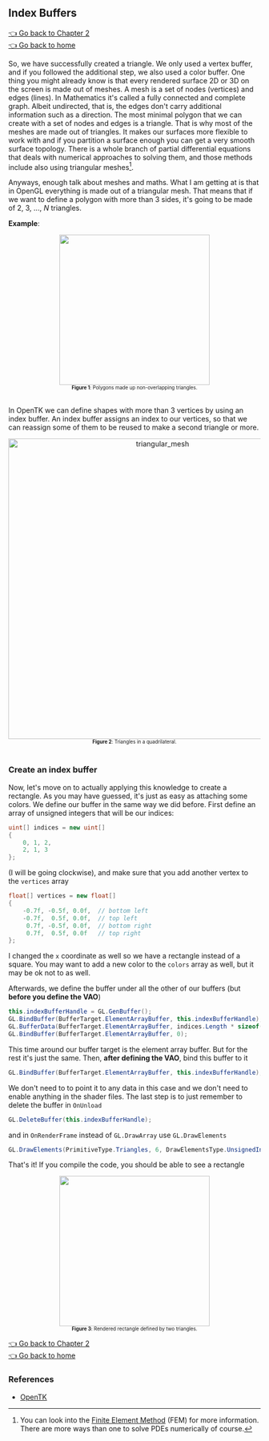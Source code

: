 ## Index Buffers

[:point_left: Go back to Chapter 2](https://github.com/williamchenjun/CS-OpenTK/blob/main/Chapter%202%20-%20Shaders%20and%20Shapes/README.md)<br>
[:point_left: Go back to home](https://github.com/williamchenjun/CS-OpenTK)

So, we have successfully created a triangle. We only used a vertex buffer, and if you followed the additional step, we also used a color buffer. One thing you might already know is that every rendered surface 2D or 3D on the screen is made out of meshes. A mesh is a set of nodes (vertices) and edges (lines). In Mathematics it's called a fully connected and complete graph. Albeit undirected, that is, the edges don't carry additional information such as a direction. The most minimal polygon that we can create with a set of nodes and edges is a triangle. That is why most of the meshes are made out of triangles. It makes our surfaces more flexible to work with and if you partition a surface enough you can get a very smooth surface topology. There is a whole branch of partial differential equations that deals with numerical approaches to solving them, and those methods include also using triangular meshes[^1].

Anyways, enough talk about meshes and maths. What I am getting at is that in OpenGL everything is made out of a triangular mesh. That means that if we want to define a polygon with more than 3 sides, it's going to be made of 2, 3, ..., $N$ triangles.

**Example**:

<div align="center">
<img src="https://user-images.githubusercontent.com/79821802/222978762-8f4c89ef-053b-45d7-aaf3-c34e6f4eb921.png" width=300/><br>
<span>
<sup><sub>
<b>Figure 1</b>: Polygons made up non-overlapping triangles.
</sub></sup>
</span>
</div><br>

In OpenTK we can define shapes with more than 3 vertices by using an index buffer. An index buffer assigns an index to our vertices, so that we can reassign some of them to be reused to make a second triangle or more.

<div align="center">
<img width="600" alt="triangular_mesh" src="https://user-images.githubusercontent.com/79821802/222980841-704feb47-bddc-4e7f-88a4-91ea8b340e0f.png"><br>
<span>
<sup><sub>
<b>Figure 2</b>: Triangles in a quadrilateral.
</sub></sup>
</span>
</div><br>

### Create an index buffer

Now, let's move on to actually applying this knowledge to create a rectangle. As you may have guessed, it's just as easy as attaching some colors. We define our buffer in the same way we did before. First define an array of unsigned integers that will be our indices:

```CS
uint[] indices = new uint[]
{
    0, 1, 2,
    2, 1, 3
};
```
(I will be going clockwise), and make sure that you add another vertex to the `vertices` array

```CS
float[] vertices = new float[]
{
    -0.7f, -0.5f, 0.0f,  // bottom left
    -0.7f,  0.5f, 0.0f,  // top left
     0.7f, -0.5f, 0.0f,  // bottom right
     0.7f,  0.5f, 0.0f   // top right
};
```

I changed the `x` coordinate as well so we have a rectangle instead of a square. You may want to add a new color to the `colors` array as well, but it may be ok not to as well.

Afterwards, we define the buffer under all the other of our buffers (but **before you define the VAO**)

```CS
this.indexBufferHandle = GL.GenBuffer();
GL.BindBuffer(BufferTarget.ElementArrayBuffer, this.indexBufferHandle);
GL.BufferData(BufferTarget.ElementArrayBuffer, indices.Length * sizeof(uint), indices, BufferUsageHint.StaticDraw);
GL.BindBuffer(BufferTarget.ElementArrayBuffer, 0);
```

This time around our buffer target is the element array buffer. But for the rest it's just the same. Then, **after defining the VAO**, bind this buffer to it

```CS
GL.BindBuffer(BufferTarget.ElementArrayBuffer, this.indexBufferHandle);
```

We don't need to to point it to any data in this case and we don't need to enable anything in the shader files. The last step is to just remember to delete the buffer in `OnUnload`

```CS
GL.DeleteBuffer(this.indexBufferHandle);
```

and in `OnRenderFrame` instead of `GL.DrawArray` use `GL.DrawElements`

```CS
GL.DrawElements(PrimitiveType.Triangles, 6, DrawElementsType.UnsignedInt, 0);
```

That's it! If you compile the code, you should be able to see a rectangle

<div align="center">
<img src="https://user-images.githubusercontent.com/79821802/222981683-3d865e68-ec11-4d2b-a8b9-6b4e26e52dfc.png" width=300/><br>
<span>
<sup><sub>
<b>Figure 3</b>: Rendered rectangle defined by two triangles.
</sub></sup>
</span>
</div>

[:point_left: Go back to Chapter 2](https://github.com/williamchenjun/CS-OpenTK/blob/main/Chapter%202%20-%20Shaders%20and%20Shapes/README.md)<br>
[:point_left: Go back to home](https://github.com/williamchenjun/CS-OpenTK)

### References
- [OpenTK](https://opentk.net/learn/chapter1/3-element-buffer-objects.html)

[^1]: You can look into the [Finite Element Method](https://en.wikipedia.org/wiki/Finite_element_method) (FEM) for more information. There are more ways than one to solve PDEs numerically of course.
